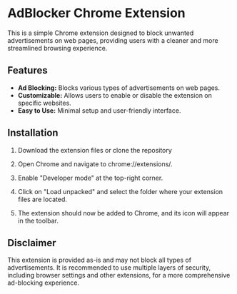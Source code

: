# AdBlocker Chrome Extension

This is a simple Chrome extension designed to block unwanted advertisements on web pages, providing users with a cleaner and more streamlined browsing experience.

## Features

- **Ad Blocking:** Blocks various types of advertisements on web pages.
- **Customizable:** Allows users to enable or disable the extension on specific websites.
- **Easy to Use:** Minimal setup and user-friendly interface.

## Installation

1. Download the extension files or clone the repository

2. Open Chrome and navigate to chrome://extensions/.

3. Enable "Developer mode" at the top-right corner.

4. Click on "Load unpacked" and select the folder where your extension files are located.

5. The extension should now be added to Chrome, and its icon will appear in the toolbar.

## Disclaimer

This extension is provided as-is and may not block all types of advertisements. It is recommended to use multiple layers of security, including browser settings and other extensions, for a more comprehensive ad-blocking experience.